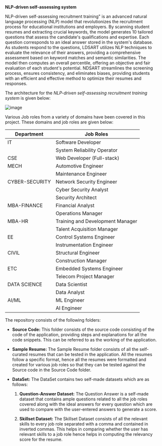 **NLP-driven self-assessing system**

NLP-driven self-assessing recruitment training" is an advanced natural language processing (NLP) model that revolutionizes the recruitment process for educational institutions and employers. By scanning student resumes and extracting crucial keywords, the model generates 10 tailored questions that assess the candidate's qualifications and expertise. Each question corresponds to an ideal answer stored in the system's database. As students respond to the questions, LDSART utilizes NLP techniques to evaluate the relevance of their answers, providing a comprehensive assessment based on keyword matches and semantic similarities. The model then computes an overall percentile, offering an objective and fair evaluation of each student's potential. NDSART streamlines the screening process, ensures consistency, and eliminates biases, providing students with an efficient and effective method to optimize their resumes and responses. 

The architecture for the *NLP-driven self-assessing recruitment training system* is given below:

![image](https://github.com/manasvi007/NLP_driven_self_assessing_system/assets/98056259/8c9c0f29-1c48-4624-af7c-3c19f4448417)

Various Job roles from a variety of domains have been covered in this project. These domains and job roles are given below: 

|     Department        |     Job Roles                           |
|-----------------------|-----------------------------------------|
|     IT                |     Software Developer                  |
|                       |     System Reliability Operator         |
|     CSE               |     Web Developer (Full-stack)          |
|     MECH              |     Automotive Engineer                 |
|                       |     Maintenance Engineer                |
|     CYBER-SECURITY    |     Network Security Engineer           |
|                       |     Cyber Security Analyst              |
|                       |     Security Architect                  |
|     MBA-FINANCE       |     Financial Analyst                   |
|                       |     Operations Manager                  |
|     MBA-HR            |     Training and Development Manager    |
|                       |     Talent Acquisition Manager          |
|     EE                |     Control Systems Engineer            |
|                       |     Instrumentation Engineer            |
|     CIVIL             |     Structural Engineer                 |
|                       |     Construction Manager                |
|     ETC               |     Embedded Systems Engineer           |
|                       |     Telecom Project Manager             |
|     DATA SCIENCE      |     Data Scientist                      |
|                       |     Data Analyst                        |
|     AI/ML             |     ML Engineer                         |
|                       |     AI Engineer                         |



The repository consists of the following folders:
- **Source Code:**
  This folder consists of the source code consisting of the code of the application, providing steps and explanations for all the code snippets. This can be referred to as the working 
  of the application.
  
- **Sample Resume:**
  The Sample Resume folder consists of all the self-curated resumes that can be tested in the application. All the resumes follow a specific format, hence all the resumes were formatted 
  and created for various job roles so that they can be tested against the Source code in the Source Code folder.
  
- **DataSet:**
  The DataSet contains two self-made datasets which are as follows:
  1. **Question-Answer Dataset:**
     The Question Answer is a self-made dataset that contains ample questions related to all the job roles covered along with the ideal answers for every question which are used to 
     compare with the user-entered answers to generate a score.
  
  2. **Skillset Dataset:**
     The Skillset Dataset consists of all the relevant skills to every job role separated with a comma and contained in inverted commas. This helps in comparing whether the user has 
     relevant skills to a job role hence helps in computing the relevancy score for the resume.
     
     



